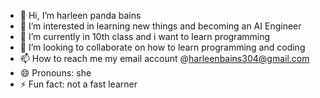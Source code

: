 - 👋 Hi, I’m harleen panda bains
- 👀 I’m interested in learning new things and becoming an AI Engineer
- 🌱 I’m currently in 10th class and i want to learn programming 
- 💞️ I’m looking to collaborate on how to learn programming and coding
- 📫 How to reach me my email account @harleenbains304@gmail.com
- 😄 Pronouns: she 
- ⚡ Fun fact: not a fast learner

<!---
harleenpandabains/harleenpandabains is a ✨ special ✨ repository because its `README.md` (this file) appears on your GitHub profile.
You can click the Preview link to take a look at your changes.
--->
